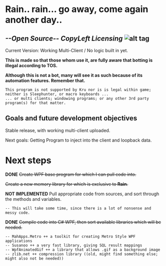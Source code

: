 # Rain.. rain... go away, come again another day..
## *--Open Source-- CopyLeft Licensing*        ![alt tag](https://upload.wikimedia.org/wikipedia/commons/thumb/2/29/Cc-sa.svg/64px-Cc-sa.svg.png)

Current Version: Working Multi-Client / No logic built in yet. 

**This is made so that those whom use it, are fully aware that botting is illegal according to TOS.** 

**Although this is not a bot, many will see it as such because of its automation features. Remember that.**

    This program is not supported by Kru nor is is legal within game; neither is Sleephunter, or macro keyboards ...
    ... or multi clients; windowing programs; or any other 3rd party program(s) for that matter.

## Goals and future development objectives
Stable release, with working multi-client uploaded. 

Next goals: Getting Program to inject into the client and loopback data. 

# Next steps
**DONE** ~~Create WPF base program for which I can pull code into.~~ 

~~Create a new memory library for which is exclusive to **Rain**.~~

**NOT IMPLEMENTED** Pull appropriate code from sources, and sort through the methods and variables.

    -- This will take some time, since there is a lot of nonsense and messy code.
    
**DONE** ~~Compile code into C# WPF, then sort available libraries which will be needed.~~

    -- MahApps.Metro ++ a toolkit for creating Metro Style WPF applications
    -- Susanoo ++ a very fast library, giving SQL result mappings
    -- WpfAnimatedGif ++ a library that allows .gif as a background image
    -- zlib.net ++ compression library ((old, might find something else; might also not be needed))
